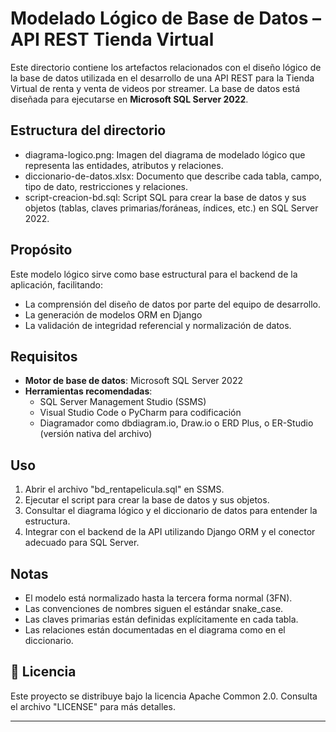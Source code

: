 # Modelado Lógico de Base de Datos – API REST Tienda Virtual

Este directorio contiene los artefactos relacionados con el diseño lógico de la base de datos utilizada en el desarrollo de una API REST para la Tienda Virtual de renta y venta de videos por streamer. 
La base de datos está diseñada para ejecutarse en **Microsoft SQL Server 2022**.

## Estructura del directorio

- diagrama-logico.png: Imagen del diagrama de modelado lógico que representa las entidades, atributos y relaciones.
- diccionario-de-datos.xlsx: Documento que describe cada tabla, campo, tipo de dato, restricciones y relaciones.
- script-creacion-bd.sql: Script SQL para crear la base de datos y sus objetos (tablas, claves primarias/foráneas, índices, etc.) en SQL Server 2022.

## Propósito

Este modelo lógico sirve como base estructural para el backend de la aplicación, facilitando:

- La comprensión del diseño de datos por parte del equipo de desarrollo.
- La generación de modelos ORM en Django
- La validación de integridad referencial y normalización de datos.

## Requisitos

- **Motor de base de datos**: Microsoft SQL Server 2022
- **Herramientas recomendadas**:
  - SQL Server Management Studio (SSMS)
  - Visual Studio Code o PyCharm para codificación
  - Diagramador como dbdiagram.io, Draw.io o ERD Plus, o ER-Studio (versión nativa del archivo)

## Uso

1. Abrir el archivo "bd_rentapelicula.sql" en SSMS.
2. Ejecutar el script para crear la base de datos y sus objetos.
3. Consultar el diagrama lógico y el diccionario de datos para entender la estructura.
4. Integrar con el backend de la API utilizando Django ORM y el conector adecuado para SQL Server.

## Notas

- El modelo está normalizado hasta la tercera forma normal (3FN).
- Las convenciones de nombres siguen el estándar snake_case.
- Las claves primarias están definidas explícitamente en cada tabla.
- Las relaciones están documentadas en el diagrama como en el diccionario.

## 📄 Licencia

Este proyecto se distribuye bajo la licencia Apache Common 2.0. Consulta el archivo "LICENSE" para más detalles.

---




